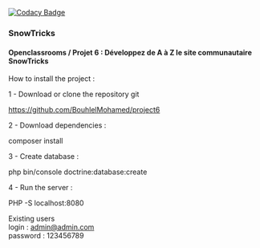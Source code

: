 
[![Codacy Badge](https://api.codacy.com/project/badge/Grade/beecef206178435a9fc711f5062f7334)](https://app.codacy.com/manual/BouhlelMohamed/project6?utm_source=github.com&utm_medium=referral&utm_content=BouhlelMohamed/project6&utm_campaign=Badge_Grade_Dashboard)
<h3>SnowTricks</h3>

<h4>Openclassrooms / Projet 6 : Développez de A à Z le site communautaire SnowTricks</h4>

How to install the project : 

1 - Download or clone the repository git

https://github.com/BouhlelMohamed/project6

2 - Download dependencies :

composer install

3 - Create database :

php bin/console doctrine:database:create

4 - Run the server :

PHP -S localhost:8080

Existing users<br>
login    : admin@admin.com  	          
password : 123456789
	
